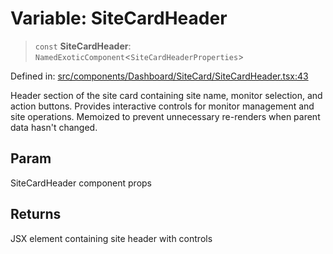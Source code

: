 # Variable: SiteCardHeader

> `const` **SiteCardHeader**: `NamedExoticComponent`\<`SiteCardHeaderProperties`\>

Defined in: [src/components/Dashboard/SiteCard/SiteCardHeader.tsx:43](https://github.com/Nick2bad4u/Uptime-Watcher/blob/3cce0c3b352c8390536ca3c7399ece50a05faf18/src/components/Dashboard/SiteCard/SiteCardHeader.tsx#L43)

Header section of the site card containing site name, monitor selection, and action buttons.
Provides interactive controls for monitor management and site operations.
Memoized to prevent unnecessary re-renders when parent data hasn't changed.

## Param

SiteCardHeader component props

## Returns

JSX element containing site header with controls
